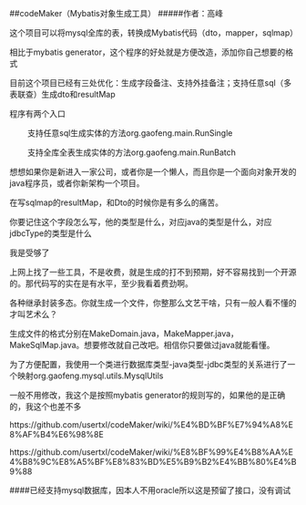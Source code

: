 ##codeMaker（Mybatis对象生成工具）
#####作者：高峰

<p style="font-size: 14px;"> 这个项目可以将mysql全库的表，转换成Mybatis代码（dto，mapper，sqlmap）</p>
<p style="font-size: 14px;"> 相比于mybatis generator，这个程序的好处就是方便改造，添加你自己想要的格式</p>
<p style="font-size: 14px;"> 目前这个项目已经有三处优化：生成字段备注、支持外挂备注；支持任意sql（多表联查）生成dto和resultMap</p>
<p style="font-size: 14px;"> 程序有两个入口</p>
<p style="font-size: 14px;"> &nbsp;&nbsp;&nbsp;&nbsp;&nbsp;&nbsp;&nbsp;&nbsp;支持任意sql生成实体的方法org.gaofeng.main.RunSingle</p>
<p style="font-size: 14px;"> &nbsp;&nbsp;&nbsp;&nbsp;&nbsp;&nbsp;&nbsp;&nbsp;支持全库全表生成实体的方法org.gaofeng.main.RunBatch</p>
<p style="font-size: 14px;"> </p>
<p style="font-size: 14px;"> </p>
<p style="font-size: 14px;"> 想想如果你是新进入一家公司，或者你是一个懒人，而且你是一个面向对象开发的java程序员，或者你新架构一个项目。</p>
<p style="font-size: 14px;"> 在写sqlmap的resultMap，和Dto的时候你是有多么的痛苦。</p>
<p style="font-size: 14px;"> 你要记住这个字段怎么写，他的类型是什么，对应java的类型是什么，对应jdbcType的类型是什么</p>
<p style="font-size: 14px;"> 我是受够了</p>
<p style="font-size: 14px;"> 上网上找了一些工具，不是收费，就是生成的打不到预期，好不容易找到一个开源的。那代码写的实在是有水平，至少我看着费劲啊。</p>
<p style="font-size: 14px;"> 各种继承封装多态。你就生成一个文件，你整那么文艺干啥，只有一般人看不懂的才叫艺术么？</p>
<p style="font-size: 14px;"> 生成文件的格式分别在MakeDomain.java，MakeMapper.java，MakeSqlMap.java。想要修改就自己改吧。相信你只要做过java就能看懂。</p>
<p style="font-size: 14px;"> 为了方便配置，我使用一个类进行数据库类型-java类型-jdbc类型的关系进行了一个映射org.gaofeng.mysql.utils.MysqlUtils</p>
<p style="font-size: 14px;"> 一般不用修改，我这个是按照mybatis generator的规则写的，如果他的是正确的，我这个也差不多</p>

<p>https://github.com/usertxl/codeMaker/wiki/%E4%BD%BF%E7%94%A8%E8%AF%B4%E6%98%8E</p>
<p>https://github.com/usertxl/codeMaker/wiki/%E8%BF%99%E4%B8%AA%E4%B8%9C%E8%A5%BF%E8%83%BD%E5%B9%B2%E4%BB%80%E4%B9%88</p>
####已经支持mysql数据库，因本人不用oracle所以这是预留了接口，没有调试
